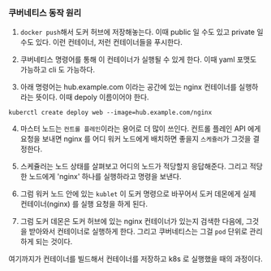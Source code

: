 ### 쿠버네티스 동작 원리

1. `docker push`해서 도커 허브에 저장해놓는다. 이때 public 일 수도 있고 private 일 수도 있다.
   이런 컨테이너, 저런 컨테이너들을 푸시한다.

2. 쿠버네티스 명령어를 통해 이 컨테이너가 실행될 수 있게 한다. 이때 yaml 포맷도 가능하고 cli 도 가능하다.

3. 아래 명령어는 hub.example.com 이라는 공간에 있는 nginx 컨테이너를 실행하라는 뜻이다. 이때 depoly 이름이어야 한다.

```
kuberctl create deploy web --image=hub.example.com/nginx
```

4. 마스터 노드는 `컨트롤 플레인`이라는 용어로 더 많이 쓰인다. 컨트롤 플레인 API 에게 요청을 보내면 nginx 를 어디 워커 노드에게 배치하면 좋을지 `스케쥴러`가 그것을 결정한다.

5. 스케쥴러는 노드 상태를 살펴보고 어디의 노드가 적당할지 응답해준다. 그리고 적당한 노드에게 'nginx' 하나를 실행하라고 명령을 보낸다.

6. 그럼 워커 노드 안에 있는 `kublet` 이 도커 명령으로 바꾸어서 도커 데몬에게 실제 컨테이너(nginx) 를 실행 요청을 하게 된다.

7. 그럼 도커 데몬은 도커 허브에 있는 nginx 컨테이너가 있는지 검색한 다음에, 그것을 받아와서 컨테이너로 실행하게 한다. 그리고 쿠버네티스는 그걸 `pod` 단위로 관리하게 되는 것이다.

여기까지가 컨테이너를 빌드해서 컨테이너를 저장하고 k8s 로 실행했을 때의 과정이다.
